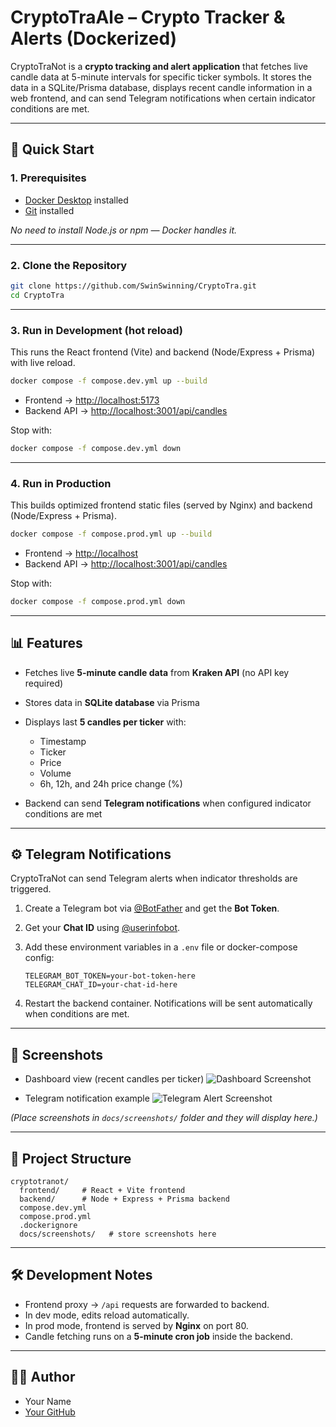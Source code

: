 # CryptoTraAle – Crypto Tracker & Alerts (Dockerized)

CryptoTraNot is a **crypto tracking and alert application** that fetches live candle data at 5-minute intervals for specific ticker symbols. It stores the data in a SQLite/Prisma database, displays recent candle information in a web frontend, and can send Telegram notifications when certain indicator conditions are met.

---

## 🚀 Quick Start

### 1. Prerequisites

* [Docker Desktop](https://www.docker.com/products/docker-desktop) installed
* [Git](https://git-scm.com/) installed

*No need to install Node.js or npm — Docker handles it.*

---

### 2. Clone the Repository

```bash
git clone https://github.com/SwinSwinning/CryptoTra.git
cd CryptoTra
```

---

### 3. Run in Development (hot reload)

This runs the React frontend (Vite) and backend (Node/Express + Prisma) with live reload.

```bash
docker compose -f compose.dev.yml up --build
```

* Frontend → [http://localhost:5173](http://localhost:5173)
* Backend API → [http://localhost:3001/api/candles](http://localhost:3001/api/candles)

Stop with:

```bash
docker compose -f compose.dev.yml down
```

---

### 4. Run in Production

This builds optimized frontend static files (served by Nginx) and backend (Node/Express + Prisma).

```bash
docker compose -f compose.prod.yml up --build
```

* Frontend → [http://localhost](http://localhost)
* Backend API → [http://localhost:3001/api/candles](http://localhost:3001/api/candles)

Stop with:

```bash
docker compose -f compose.prod.yml down
```

---

## 📊 Features

* Fetches live **5-minute candle data** from **Kraken API** (no API key required)
* Stores data in **SQLite database** via Prisma
* Displays last **5 candles per ticker** with:

  * Timestamp
  * Ticker
  * Price
  * Volume
  * 6h, 12h, and 24h price change (%)
* Backend can send **Telegram notifications** when configured indicator conditions are met

---

## ⚙️ Telegram Notifications

CryptoTraNot can send Telegram alerts when indicator thresholds are triggered.

1. Create a Telegram bot via [@BotFather](https://t.me/botfather) and get the **Bot Token**.
2. Get your **Chat ID** using [@userinfobot](https://t.me/userinfobot).
3. Add these environment variables in a `.env` file or docker-compose config:

   ```env
   TELEGRAM_BOT_TOKEN=your-bot-token-here
   TELEGRAM_CHAT_ID=your-chat-id-here
   ```
4. Restart the backend container. Notifications will be sent automatically when conditions are met.

---

## 📸 Screenshots

* Dashboard view (recent candles per ticker)
  ![Dashboard Screenshot](docs/screenshots/dashboard.png)

* Telegram notification example
  ![Telegram Alert Screenshot](docs/screenshots/telegram-alert.png)

*(Place screenshots in `docs/screenshots/` folder and they will display here.)*

---

## 📂 Project Structure

```
cryptotranot/
  frontend/     # React + Vite frontend
  backend/      # Node + Express + Prisma backend
  compose.dev.yml
  compose.prod.yml
  .dockerignore
  docs/screenshots/   # store screenshots here
```

---

## 🛠 Development Notes

* Frontend proxy → `/api` requests are forwarded to backend.
* In dev mode, edits reload automatically.
* In prod mode, frontend is served by **Nginx** on port 80.
* Candle fetching runs on a **5-minute cron job** inside the backend.

---

## 🧑‍💻 Author

* Your Name
* [Your GitHub](https://github.com/SwinSwinning)
